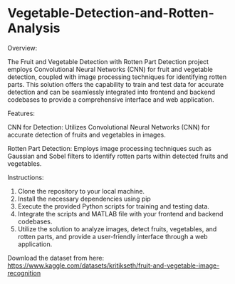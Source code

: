 # Vegetable-Detection-and-Rotten-Analysis

Overview:

The Fruit and Vegetable Detection with Rotten Part Detection project employs Convolutional Neural Networks (CNN) for fruit and vegetable detection, coupled with image processing techniques for identifying rotten parts. This solution offers the capability to train and test data for accurate detection and can be seamlessly integrated into frontend and backend codebases to provide a comprehensive interface and web application.


Features:

CNN for Detection: Utilizes Convolutional Neural Networks (CNN) for accurate detection of fruits and vegetables in images.

Rotten Part Detection: Employs image processing techniques such as Gaussian and Sobel filters to identify rotten parts within detected fruits and vegetables.


Instructions:

1) Clone the repository to your local machine.
2) Install the necessary dependencies using pip
3) Execute the provided Python scripts for training and testing data.
4) Integrate the scripts and MATLAB file with your frontend and backend codebases.
5) Utilize the solution to analyze images, detect fruits, vegetables, and rotten parts, and provide a user-friendly interface through a web application.

Download the dataset from here: https://www.kaggle.com/datasets/kritikseth/fruit-and-vegetable-image-recognition
